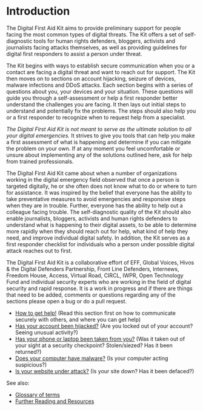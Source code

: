 Introduction
============

The Digital First Aid Kit aims to provide preliminary support for people facing the most common types of digital threats. The Kit offers a set of self-diagnostic tools for human rights defenders, bloggers, activists and journalists facing attacks themselves, as well as providing guidelines for digital first responders to assist a person under threat.

The Kit begins with ways to establish secure communication when you or a contact are facing a digital threat and want to reach out for support. The Kit then moves on to sections on account hijacking, seizure of devices, malware infections and DDoS attacks. Each section begins with a series of questions about you, your devices and your situation. These questions will guide you through a self-assessment or help a first responder better understand the challenges you are facing. It then lays out initial steps to understand and potentially fix the problems. The steps should also help you or a first responder to recognize when to request help from a specialist.

*The Digital First Aid Kit is not meant to serve as the ultimate solution to all your digital emergencies.* It strives to give you tools that can help you make a first assessment of what is happening and determine if you can mitigate the problem on your own. If at any moment you feel uncomfortable or unsure about implementing any of the solutions outlined here, ask for help from trained professionals.

The Digital First Aid Kit came about when a number of organizations working in the digital emergency field observed that once a person is targeted digitally, he or she often does not know what to do or where to turn for assistance. It was inspired by the belief that everyone has the ability to take preventative measures to avoid emergencies and responsive steps when they are in trouble. Further, everyone has the ability to help out a colleague facing trouble. The self-diagnostic quality of the Kit should also enable journalists, bloggers, activists and human rights defenders to understand what is happening to their digital assets, to be able to determine more rapidly when they should reach out for help, what kind of help they need, and improve individual digital safety. In addition, the Kit serves as a first responder checklist for individuals who a person under possible digital attack reaches out to first.

The Digital First Aid Kit is a collaborative effort of EFF, Global Voices, Hivos & the Digital Defenders Partnership, Front Line Defenders, Internews, Freedom House, Access, Virtual Road, CIRCL, IWPR, Open Technology Fund and individual security experts who are working in the field of digital security and rapid response. It is a work in progress and if there are things that need to be added, comments or questions regarding any of the sections please open a bug or do a pull request.

* [How to get help!](SecureCommunication.md) (Read this section first on how to communicate securely with others, and where you can get help)
* [Has your account been hijacked?](AccountHijacking.md) (Are you locked out of your account? Seeing unusual activity?)
* [Has your phone or laptop been taken from you?](DevicesSeized.md) (Was it taken out of your sight at a security checkpoint? Stolen/siezed? Has it been returned?)
* [Does your computer have malware?](Malware.md) (Is your computer acting suspicious?)
* [Is your website under attack?](DDoSMitigation.md) (Is your site down? Has it been defaced?)

See also:
* [Glossary of terms](Glossary.md)
* [Further Reading and Resources](Ressources.md)
